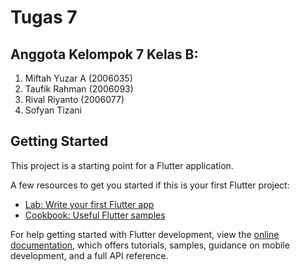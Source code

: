 # Tugas 7

## Anggota Kelompok 7 Kelas B:
1. Miftah Yuzar A (2006035)
2. Taufik Rahman (2006093)
3. Rival Riyanto (2006077)
4. Sofyan Tizani

## Getting Started

This project is a starting point for a Flutter application.

A few resources to get you started if this is your first Flutter project:

- [Lab: Write your first Flutter app](https://docs.flutter.dev/get-started/codelab)
- [Cookbook: Useful Flutter samples](https://docs.flutter.dev/cookbook)

For help getting started with Flutter development, view the
[online documentation](https://docs.flutter.dev/), which offers tutorials,
samples, guidance on mobile development, and a full API reference.
